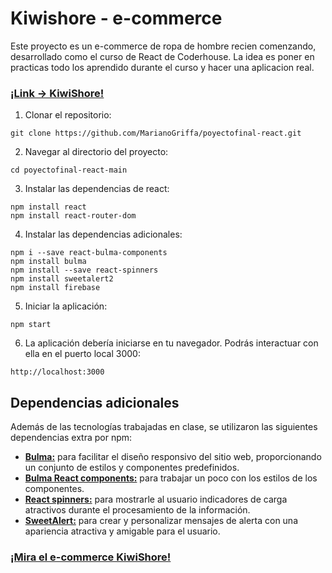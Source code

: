 # Kiwishore - e-commerce

Este proyecto es un e-commerce de ropa de hombre recien comenzando, desarrollado como el curso de React de Coderhouse. La idea es poner en practicas todo los aprendido durante el curso y hacer una aplicacion real.
### [**¡Link -> KiwiShore!**](kiwishore.netlify.app)  

1. Clonar el repositorio:

```
git clone https://github.com/MarianoGriffa/poyectofinal-react.git
``` 

2. Navegar al directorio del proyecto:

```
cd poyectofinal-react-main
```

3. Instalar las dependencias de react:

```
npm install react
npm install react-router-dom
```

4. Instalar las dependencias adicionales:

```
npm i --save react-bulma-components
npm install bulma
npm install --save react-spinners
npm install sweetalert2  
npm install firebase 
```

5. Iniciar la aplicación:

```
npm start
```

6. La aplicación debería iniciarse en tu navegador. Podrás interactuar con ella en el puerto local 3000:

```
http://localhost:3000
```

## Dependencias adicionales

Además de las tecnologías trabajadas en clase, se utilizaron las siguientes dependencias extra por npm:

- [**Bulma:**](https://bulma.io/) para facilitar el diseño responsivo del sitio web, proporcionando un conjunto de estilos y componentes predefinidos.
- [**Bulma React components:**](https://react-bulma.dev/en) para trabajar un poco con los estilos de los componentes.
- [**React spinners:**](https://www.npmjs.com/package/react-spinners?activeTab=readme) para mostrarle al usuario indicadores de carga atractivos durante el procesamiento de la información.
- [**SweetAlert:**](https://sweetalert2.github.io/#download) para crear y personalizar mensajes de alerta con una apariencia atractiva y amigable para el usuario.   

### [**¡Mira el e-commerce KiwiShore!**](kiwishore.netlify.app) 